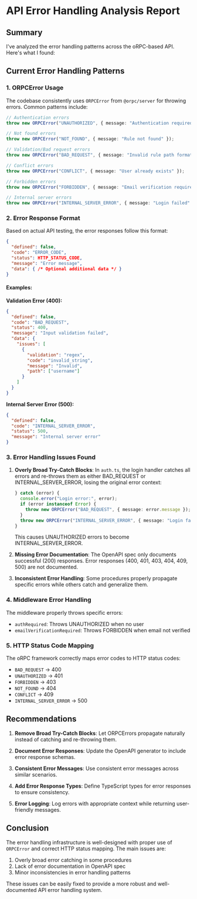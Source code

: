 # API Error Handling Analysis Report

## Summary

I've analyzed the error handling patterns across the oRPC-based API. Here's what I found:

## Current Error Handling Patterns

### 1. **ORPCError Usage**

The codebase consistently uses `ORPCError` from `@orpc/server` for throwing errors. Common patterns include:

```typescript
// Authentication errors
throw new ORPCError("UNAUTHORIZED", { message: "Authentication required" });

// Not found errors
throw new ORPCError("NOT_FOUND", { message: "Rule not found" });

// Validation/Bad request errors
throw new ORPCError("BAD_REQUEST", { message: "Invalid rule path format" });

// Conflict errors
throw new ORPCError("CONFLICT", { message: "User already exists" });

// Forbidden errors
throw new ORPCError("FORBIDDEN", { message: "Email verification required" });

// Internal server errors
throw new ORPCError("INTERNAL_SERVER_ERROR", { message: "Login failed" });
```

### 2. **Error Response Format**

Based on actual API testing, the error responses follow this format:

```json
{
  "defined": false,
  "code": "ERROR_CODE",
  "status": HTTP_STATUS_CODE,
  "message": "Error message",
  "data": { /* Optional additional data */ }
}
```

#### Examples:

**Validation Error (400):**
```json
{
  "defined": false,
  "code": "BAD_REQUEST",
  "status": 400,
  "message": "Input validation failed",
  "data": {
    "issues": [
      {
        "validation": "regex",
        "code": "invalid_string",
        "message": "Invalid",
        "path": ["username"]
      }
    ]
  }
}
```

**Internal Server Error (500):**
```json
{
  "defined": false,
  "code": "INTERNAL_SERVER_ERROR",
  "status": 500,
  "message": "Internal server error"
}
```

### 3. **Error Handling Issues Found**

1. **Overly Broad Try-Catch Blocks**: In `auth.ts`, the login handler catches all errors and re-throws them as either BAD_REQUEST or INTERNAL_SERVER_ERROR, losing the original error context:
   ```typescript
   } catch (error) {
     console.error("Login error:", error);
     if (error instanceof Error) {
       throw new ORPCError("BAD_REQUEST", { message: error.message });
     }
     throw new ORPCError("INTERNAL_SERVER_ERROR", { message: "Login failed" });
   }
   ```
   This causes UNAUTHORIZED errors to become INTERNAL_SERVER_ERROR.

2. **Missing Error Documentation**: The OpenAPI spec only documents successful (200) responses. Error responses (400, 401, 403, 404, 409, 500) are not documented.

3. **Inconsistent Error Handling**: Some procedures properly propagate specific errors while others catch and generalize them.

### 4. **Middleware Error Handling**

The middleware properly throws specific errors:
- `authRequired`: Throws UNAUTHORIZED when no user
- `emailVerificationRequired`: Throws FORBIDDEN when email not verified

### 5. **HTTP Status Code Mapping**

The oRPC framework correctly maps error codes to HTTP status codes:
- `BAD_REQUEST` → 400
- `UNAUTHORIZED` → 401
- `FORBIDDEN` → 403
- `NOT_FOUND` → 404
- `CONFLICT` → 409
- `INTERNAL_SERVER_ERROR` → 500

## Recommendations

1. **Remove Broad Try-Catch Blocks**: Let ORPCErrors propagate naturally instead of catching and re-throwing them.

2. **Document Error Responses**: Update the OpenAPI generator to include error response schemas.

3. **Consistent Error Messages**: Use consistent error messages across similar scenarios.

4. **Add Error Response Types**: Define TypeScript types for error responses to ensure consistency.

5. **Error Logging**: Log errors with appropriate context while returning user-friendly messages.

## Conclusion

The error handling infrastructure is well-designed with proper use of `ORPCError` and correct HTTP status mapping. The main issues are:
1. Overly broad error catching in some procedures
2. Lack of error documentation in OpenAPI spec
3. Minor inconsistencies in error handling patterns

These issues can be easily fixed to provide a more robust and well-documented API error handling system.